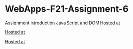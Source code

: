 # WebApps-F21-Assignment-6
Assignment introduction Java Script and DOM
[Hosted at](https://44-563-webapps-f21.github.io/webapps-f21-assignment-6-S545389/pass.html)

[Hosted at](https://44-563-webapps-f21.github.io/webapps-f21-assignment-6-S545389/arithmetic.html)

[Hosted at](https://44-563-webapps-f21.github.io/webapps-f21-assignment-6-S545389/car.html)